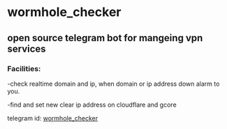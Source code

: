 ﻿# wormhole_checker

## open source telegram bot for mangeing vpn services 

### Facilities:

  -check realtime domain and ip, when domain or ip address down alarm to you.
 
  -find and set new clear ip address on cloudflare and gcore

  telegram id: <a href='https://t.me/wormhole_checker_bot'>wormhole_checker</a>

